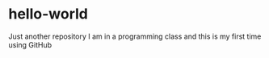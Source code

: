 # hello-world
Just another repository
I am in a programming class and this is my first time using GitHub
